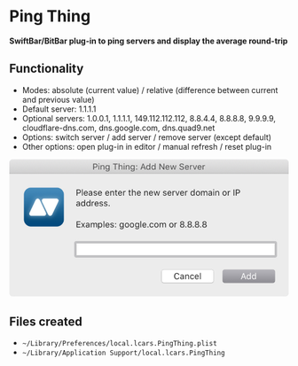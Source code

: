 # Ping Thing

**SwiftBar/BitBar plug-in to ping servers and display the average round-trip**

## Functionality
* Modes: absolute (current value) / relative (difference between current and previous value)
* Default server: 1.1.1.1
* Optional servers: 1.0.0.1, 1.1.1.1, 149.112.112.112, 8.8.4.4, 8.8.8.8, 9.9.9.9, cloudflare-dns.com, dns.google.com, dns.quad9.net
* Options: switch server / add server / remove server (except default)
* Other options: open plug-in in editor / manual refresh / reset plug-in

![snap1](https://raw.githubusercontent.com/JayBrown/Ping-Thing/main/img/snap1.jpg)

## Files created
* `~/Library/Preferences/local.lcars.PingThing.plist`
* `~/Library/Application Support/local.lcars.PingThing`
